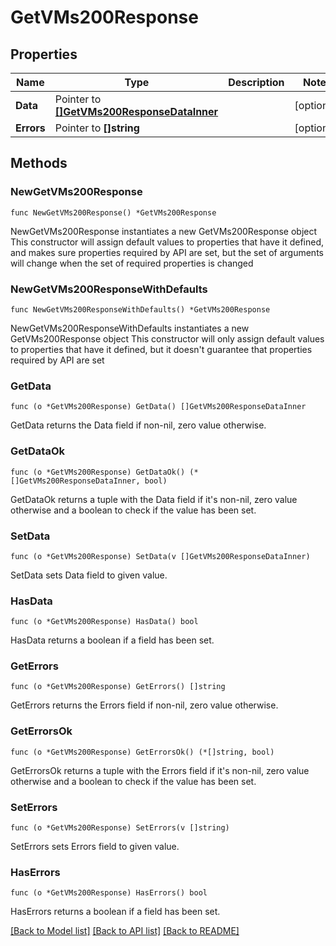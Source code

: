 # GetVMs200Response

## Properties

Name | Type | Description | Notes
------------ | ------------- | ------------- | -------------
**Data** | Pointer to [**[]GetVMs200ResponseDataInner**](GetVMs200ResponseDataInner.md) |  | [optional] 
**Errors** | Pointer to **[]string** |  | [optional] 

## Methods

### NewGetVMs200Response

`func NewGetVMs200Response() *GetVMs200Response`

NewGetVMs200Response instantiates a new GetVMs200Response object
This constructor will assign default values to properties that have it defined,
and makes sure properties required by API are set, but the set of arguments
will change when the set of required properties is changed

### NewGetVMs200ResponseWithDefaults

`func NewGetVMs200ResponseWithDefaults() *GetVMs200Response`

NewGetVMs200ResponseWithDefaults instantiates a new GetVMs200Response object
This constructor will only assign default values to properties that have it defined,
but it doesn't guarantee that properties required by API are set

### GetData

`func (o *GetVMs200Response) GetData() []GetVMs200ResponseDataInner`

GetData returns the Data field if non-nil, zero value otherwise.

### GetDataOk

`func (o *GetVMs200Response) GetDataOk() (*[]GetVMs200ResponseDataInner, bool)`

GetDataOk returns a tuple with the Data field if it's non-nil, zero value otherwise
and a boolean to check if the value has been set.

### SetData

`func (o *GetVMs200Response) SetData(v []GetVMs200ResponseDataInner)`

SetData sets Data field to given value.

### HasData

`func (o *GetVMs200Response) HasData() bool`

HasData returns a boolean if a field has been set.

### GetErrors

`func (o *GetVMs200Response) GetErrors() []string`

GetErrors returns the Errors field if non-nil, zero value otherwise.

### GetErrorsOk

`func (o *GetVMs200Response) GetErrorsOk() (*[]string, bool)`

GetErrorsOk returns a tuple with the Errors field if it's non-nil, zero value otherwise
and a boolean to check if the value has been set.

### SetErrors

`func (o *GetVMs200Response) SetErrors(v []string)`

SetErrors sets Errors field to given value.

### HasErrors

`func (o *GetVMs200Response) HasErrors() bool`

HasErrors returns a boolean if a field has been set.


[[Back to Model list]](../README.md#documentation-for-models) [[Back to API list]](../README.md#documentation-for-api-endpoints) [[Back to README]](../README.md)


